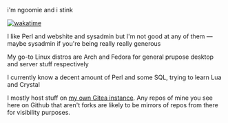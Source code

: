 i'm ngoomie and i stink

[![wakatime](https://wakatime.com/badge/user/b6d0368c-52a9-4ebc-808c-7ea30edd3cb4.svg)](https://wakatime.com/@b6d0368c-52a9-4ebc-808c-7ea30edd3cb4)

I like Perl and webshite and sysadmin but I'm not good at any of them — maybe sysadmin if you're being really really generous

My go-to Linux distros are Arch and Fedora for general prupose desktop and server stuff respectively

I currently know a decent amount of Perl and some SQL, trying to learn Lua and Crystal

I mostly host stuff on [my own Gitea instance](https://git.pinegrove.xyz/nu). Any repos of mine you see here on Github that aren't forks are likely to be mirrors of repos from there for visibility purposes.
